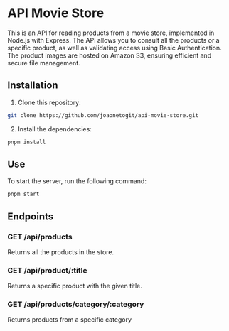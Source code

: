# API Movie Store

This is an API for reading products from a movie store, implemented in Node.js with Express. The API allows you to consult all the products or a specific product, as well as validating access using Basic Authentication. The product images are hosted on Amazon S3, ensuring efficient and secure file management.

## Installation

1. Clone this repository:

```bash
git clone https://github.com/joaonetogit/api-movie-store.git
```

2. Install the dependencies:

```bash
pnpm install
```

## Use

To start the server, run the following command:

```bash
pnpm start
```

## Endpoints

### GET /api/products

Returns all the products in the store.

### GET /api/product/:title

Returns a specific product with the given title.

### GET /api/products/category/:category

Returns products from a specific category
